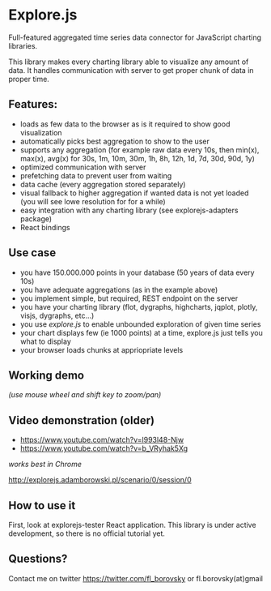 # Explore.js

Full-featured aggregated time series data connector for JavaScript charting libraries.

This library makes every charting library able to visualize any amount of data.
It handles communication with server to get proper chunk of data in proper time.

Features:
---------
* loads as few data to the browser as is it required to show good visualization
* automatically picks best aggregation to show to the user
* supports any aggregation (for example raw data every 10s, then min(x), max(x), avg(x) for 30s, 1m, 10m, 30m, 1h, 8h, 12h, 1d, 7d, 30d, 90d, 1y)
* optimized communication with server
* prefetching data to prevent user from waiting
* data cache (every aggregation stored separately)
* visual fallback to higher aggregation if wanted data is not yet loaded (you will see lowe resolution for for a while)
* easy integration with any charting library (see explorejs-adapters package)
* React bindings

Use case
-----
* you have 150.000.000 points in your database (50 years of data every 10s)
* you have adequate aggregations (as in the example above)
* you implement simple, but required, REST endpoint on the server
* you have your charting library (flot, dygraphs, highcharts, jqplot, plotly, visjs, dygraphs, etc...)
* you use *explore.js* to enable unbounded exploration of given time series
* your chart displays few (ie 1000 points) at a time, explore.js just tells you what to display
* your browser loads chunks at appriopriate levels

Working demo
---------
_(use mouse wheel and shift key to zoom/pan)_


Video demonstration (older)
---------
* https://www.youtube.com/watch?v=l993l48-Njw
* https://www.youtube.com/watch?v=b_VRyhak5Xg


_works best in Chrome_

http://explorejs.adamborowski.pl/scenario/0/session/0

How to use it
-------------
First, look at explorejs-tester React application.
This library is under active development, so there is no official tutorial yet.

Questions?
----------
Contact me on twitter https://twitter.com/fl_borovsky or fl.borovsky(at)gmail 
